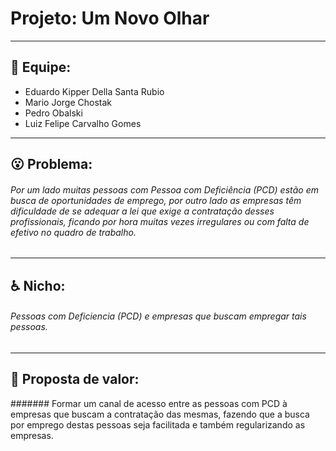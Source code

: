 # Projeto: Um Novo Olhar
---------------------------------------------------------------------------------------------------------------------------
## :muscle: Equipe:
- Eduardo Kipper Della Santa Rubio
- Mario Jorge Chostak
- Pedro Obalski
- Luiz Felipe Carvalho Gomes
---------------------------------------------------------------------------------------------------------------------------
## :open_mouth: Problema:
###### Por um lado muitas pessoas com Pessoa com Deficiência (PCD) estão em busca de oportunidades de emprego, por outro lado as empresas têm dificuldade de se adequar a lei que exige a contratação desses profissionais, ficando por hora muitas vezes irregulares ou com falta de efetivo no quadro de trabalho.
---------------------------------------------------------------------------------------------------------------------------
## :wheelchair: Nicho:
###### Pessoas com Deficiencia (PCD) e empresas que buscam empregar tais pessoas.
---------------------------------------------------------------------------------------------------------------------------
## :gift: Proposta de valor:
####### Formar um canal de acesso entre as pessoas com PCD à empresas que buscam a contratação das mesmas, fazendo que a busca por emprego destas pessoas seja facilitada e também regularizando as empresas.
